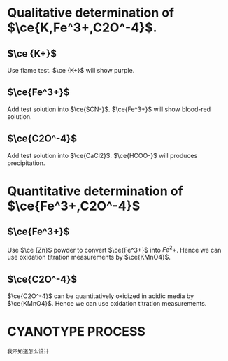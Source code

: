 # Qualitative determination of $\ce{K,Fe^3+,C2O^-4}$.
## $\ce {K+}$
Use flame test. $\ce {K+}$ will show purple.
## $\ce{Fe^3+}$
Add test solution into $\ce{SCN-}$. $\ce{Fe^3+}$ will show blood-red solution.
## $\ce{C2O^-4}$
Add test solution into $\ce{CaCl2}$. $\ce{HCOO-}$ will produces precipitation.
# Quantitative determination of $\ce{Fe^3+,C2O^-4}$
## $\ce{Fe^3+}$
Use $\ce {Zn}$ powder to convert $\ce{Fe^3+}$ into $Fe^2+$. Hence we can use oxidation titration measurements by $\ce{KMnO4}$.
## $\ce{C2O^-4}$
$\ce{C2O^-4}$ can be quantitatively oxidized in acidic media by $\ce{KMnO4}$. Hence we can use oxidation titration measurements.
# CYANOTYPE PROCESS
	我不知道怎么设计
